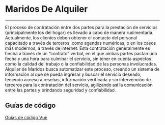 # **Maridos De Alquiler**

---

El proceso de contratación entre dos partes para la prestación de servicios
(principalmente los del hogar) es llevado a cabo de manera rudimentaria.
Actualmente, los clientes deben obtener el contacto del personal capacitado a
través de terceros, como agendas numéricas, o en los casos más modernos, a
través de internet. Esta contratación generalmente es hecha a través de un
“contrato” verbal, en el que ambas partes pactan una fecha y una hora para
culminar el servicio, sin tener en cuenta aspectos como la calidad del trabajo o la
confiabilidad de las personas involucradas.
Alquiler de Maridos busca automatizar este proceso, creando un sistema de
información al que se pueda ingresar y buscar el servicio deseado, teniendo
acceso a reseñas, información verificada y sin intervención de terceros para la
contratación del servicio, agilizando así la comunicación entre las partes y
brindando seguridad y confiabilidad.

## **Guías de código**

<p><a href="https://v2.vuejs.org/v2/style-guide/?redirect=true">Guías de código Vue<a></p>
